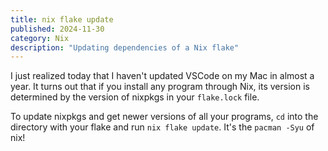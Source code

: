 ```yaml
---
title: nix flake update
published: 2024-11-30
category: Nix
description: "Updating dependencies of a Nix flake"
---
```


I just realized today that I haven't updated VSCode on my Mac in almost a year. It turns
out that if you install any program through Nix, its version is determined by the
version of nixpkgs in your `flake.lock` file.

To update nixpkgs and get newer versions of all your programs, `cd` into the directory
with your flake and run `nix flake update`. It's the `pacman -Syu` of nix!
